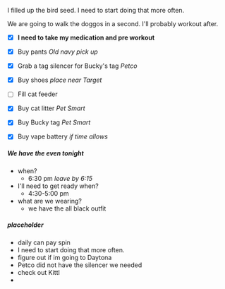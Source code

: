 I filled up the bird seed. I need to start doing that more often.

We are going to walk the doggos in a second. I'll probably workout after.

- [x] **I need to take my medication and pre workout**

- [x] Buy pants _Old navy pick up_
- [x] Grab a tag silencer for Bucky's tag _Petco_
- [x] Buy shoes _place near Target_
- [ ] Fill cat feeder 
- [x] Buy cat litter _Pet Smart_
- [x] Buy Bucky tag _Pet Smart_
- [x] Buy vape battery _if time allows_

##### We have the even tonight 
- when?
	- 6:30 pm _leave by 6:15_
- I'll need to get ready when?
	- 4:30-5:00 pm
- what are we wearing?  
	- we have the all black outfit 

##### placeholder
- daily can pay spin 
- I need to start doing that more often. 
- figure out if im going to Daytona 
- Petco did not have the silencer we needed 
- check out Kittl 
- 